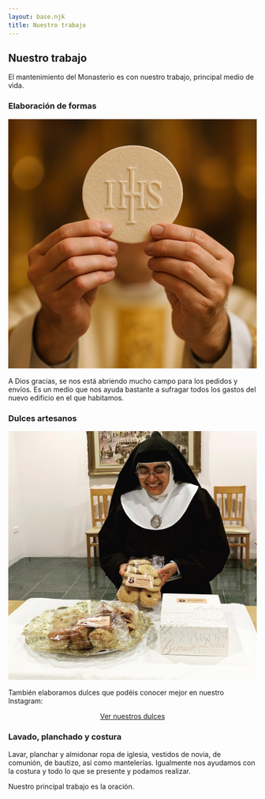 ```yaml
---
layout: base.njk
title: Nuestro trabajo
---
```


<h2 class="centrado">Nuestro trabajo</h2>

<p>
El mantenimiento del Monasterio es con nuestro trabajo, principal medio de vida.
</p>

<h3>Elaboración de formas</h3>
<img src="/imagenes/formas.png" alt="Formas para la consagración" />
<p>
A Dios gracias, se nos está abriendo mucho campo para los pedidos y envíos. Es un medio que nos ayuda bastante a sufragar todos los gastos del nuevo edificio en el que habitamos.
</p>

<h3>Dulces artesanos</h3>
<img src="/imagenes/HermanaDulces.jpg" alt="Una de nuestras hermanas con dulces" />
<p>
También elaboramos dulces que podéis conocer mejor en nuestro Instagram:
</p>
<p style="text-align:center;">
  <a href="https://www.instagram.com/deliciasdesantaclaraelche/" target="_blank" class="boton">
    Ver nuestros dulces
  </a>
</p>


  
<h3>Lavado, planchado y costura</h3>
<p>
Lavar, planchar y almidonar ropa de iglesia, vestidos de novia, de comunión, de bautizo, así como mantelerías.  
Igualmente nos ayudamos con la costura y todo lo que se presente y podamos realizar.
</p>

<p class="frase-impacto">
Nuestro principal trabajo es la oración.
</p>
